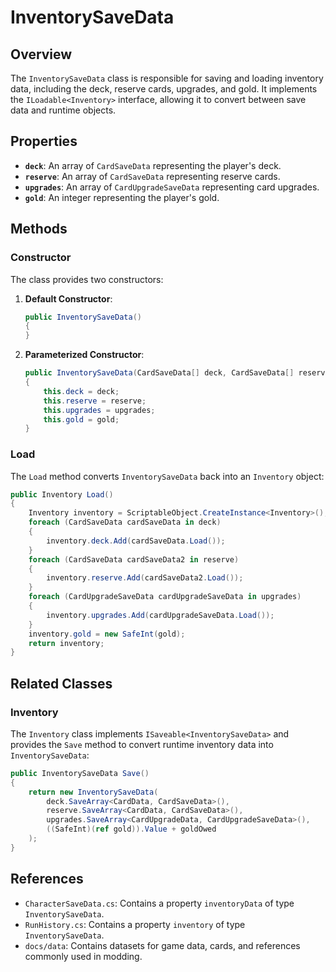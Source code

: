 # InventorySaveData

## Overview
The `InventorySaveData` class is responsible for saving and loading inventory data, including the deck, reserve cards, upgrades, and gold. It implements the `ILoadable<Inventory>` interface, allowing it to convert between save data and runtime objects.

## Properties
- **`deck`**: An array of `CardSaveData` representing the player's deck.
- **`reserve`**: An array of `CardSaveData` representing reserve cards.
- **`upgrades`**: An array of `CardUpgradeSaveData` representing card upgrades.
- **`gold`**: An integer representing the player's gold.

## Methods

### Constructor
The class provides two constructors:

1. **Default Constructor**:
   ```csharp
   public InventorySaveData()
   {
   }
   ```

2. **Parameterized Constructor**:
   ```csharp
   public InventorySaveData(CardSaveData[] deck, CardSaveData[] reserve, CardUpgradeSaveData[] upgrades, int gold)
   {
       this.deck = deck;
       this.reserve = reserve;
       this.upgrades = upgrades;
       this.gold = gold;
   }
   ```

### Load
The `Load` method converts `InventorySaveData` back into an `Inventory` object:

```csharp
public Inventory Load()
{
    Inventory inventory = ScriptableObject.CreateInstance<Inventory>();
    foreach (CardSaveData cardSaveData in deck)
    {
        inventory.deck.Add(cardSaveData.Load());
    }
    foreach (CardSaveData cardSaveData2 in reserve)
    {
        inventory.reserve.Add(cardSaveData2.Load());
    }
    foreach (CardUpgradeSaveData cardUpgradeSaveData in upgrades)
    {
        inventory.upgrades.Add(cardUpgradeSaveData.Load());
    }
    inventory.gold = new SafeInt(gold);
    return inventory;
}
```

## Related Classes

### Inventory
The `Inventory` class implements `ISaveable<InventorySaveData>` and provides the `Save` method to convert runtime inventory data into `InventorySaveData`:

```csharp
public InventorySaveData Save()
{
    return new InventorySaveData(
        deck.SaveArray<CardData, CardSaveData>(),
        reserve.SaveArray<CardData, CardSaveData>(),
        upgrades.SaveArray<CardUpgradeData, CardUpgradeSaveData>(),
        ((SafeInt)(ref gold)).Value + goldOwed
    );
}
```

## References
- `CharacterSaveData.cs`: Contains a property `inventoryData` of type `InventorySaveData`.
- `RunHistory.cs`: Contains a property `inventory` of type `InventorySaveData`.
- `docs/data`: Contains datasets for game data, cards, and references commonly used in modding.